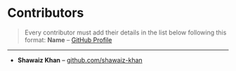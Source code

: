 # Contributors

> Every contributor must add their details in the list below following this format:
> **Name** – [GitHub Profile](https://github.com/username)

---

- **Shawaiz Khan** – [github.com/shawaiz-khan](https://github.com/shawaiz-khan)